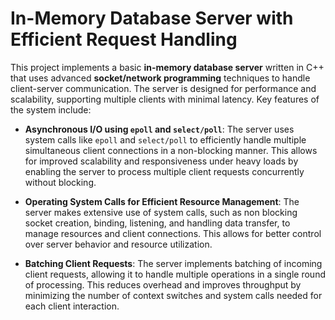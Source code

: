 # In-Memory Database Server with Efficient Request Handling

This project implements a basic **in-memory database server** written in C++ that uses advanced **socket/network programming** techniques to handle client-server communication. The server is designed for performance and scalability, supporting multiple clients with minimal latency. Key features of the system include:

- **Asynchronous I/O using `epoll` and `select/poll`**: The server uses system calls like `epoll` and `select/poll` to efficiently handle multiple simultaneous client connections in a non-blocking manner. This allows for improved scalability and responsiveness under heavy loads by enabling the server to process multiple client requests concurrently without blocking.
  
- **Operating System Calls for Efficient Resource Management**: The server makes extensive use of system calls, such as non blocking socket creation, binding, listening, and handling data transfer, to manage resources and client connections. This allows for better control over server behavior and resource utilization.

- **Batching Client Requests**: The server implements batching of incoming client requests, allowing it to handle multiple operations in a single round of processing. This reduces overhead and improves throughput by minimizing the number of context switches and system calls needed for each client interaction.

